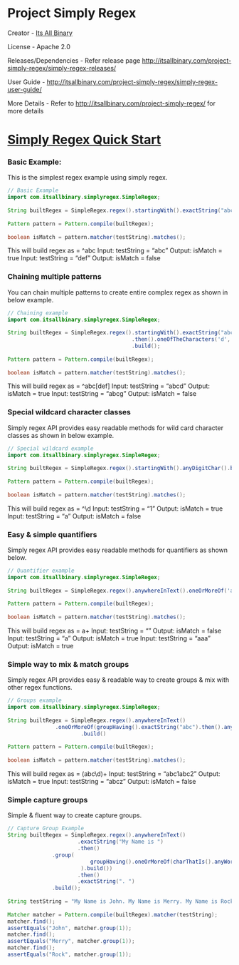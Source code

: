 # Project Simply Regex 

Creator - [Its All Binary](http://itsallbinary.com/project-simply-regex/)

License - Apache 2.0

Releases/Dependencies - Refer release page http://itsallbinary.com/project-simply-regex/simply-regex-releases/

User Guide - http://itsallbinary.com/project-simply-regex/simply-regex-user-guide/

More Details - Refer to http://itsallbinary.com/project-simply-regex/ for more details

# [Simply Regex Quick Start](http://itsallbinary.com/project-simply-regex/simply-regex-quick-start/)

### Basic Example:
This is the simplest regex example using simply regex.
```java
// Basic Example
import com.itsallbinary.simplyregex.SimpleRegex;
 
String builtRegex = SimpleRegex.regex().startingWith().exactString("abc").build();
 
Pattern pattern = Pattern.compile(builtRegex);
 
boolean isMatch = pattern.matcher(testString).matches();
```
This will build regex as = ^abc
Input: testString = “abc” Output: isMatch = true
Input: testString = “def” Output: isMatch = false

### Chaining multiple patterns
You can chain multiple patterns to create entire complex regex as shown in below example.

```java
// Chaining example
import com.itsallbinary.simplyregex.SimpleRegex;
 
String builtRegex = SimpleRegex.regex().startingWith().exactString("abc")
                                       .then().oneOfTheCharacters('d', 'e', 'f')
                                       .build();
 
Pattern pattern = Pattern.compile(builtRegex);
 
boolean isMatch = pattern.matcher(testString).matches();
```
This will build regex as = ^abc[def]
Input: testString = “abcd” Output: isMatch = true
Input: testString = “abcg” Output: isMatch = false

### Special wildcard character classes
Simply regex API provides easy readable methods for wild card character classes as shown in below example.

```java
// Special wildcard example
import com.itsallbinary.simplyregex.SimpleRegex;
 
String builtRegex = SimpleRegex.regex().startingWith().anyDigitChar().build();
 
Pattern pattern = Pattern.compile(builtRegex);
 
boolean isMatch = pattern.matcher(testString).matches();
```
This will build regex as = ^\d
Input: testString = “1” Output: isMatch = true
Input: testString = “a” Output: isMatch = false

### Easy & simple quantifiers
Simply regex API provides easy readable methods for quantifiers as shown below.

```java
// Quantifier example
import com.itsallbinary.simplyregex.SimpleRegex;
 
String builtRegex = SimpleRegex.regex().anywhereInText().oneOrMoreOf('a').build();
 
Pattern pattern = Pattern.compile(builtRegex);
 
boolean isMatch = pattern.matcher(testString).matches();
```
This will build regex as = a+
Input: testString = “” Output: isMatch = false
Input: testString = “a” Output: isMatch = true
Input: testString = “aaa” Output: isMatch = true

### Simple way to mix & match groups
Simply regex API provides easy & readable way to create groups & mix with other regex functions.

```java
// Groups example
import com.itsallbinary.simplyregex.SimpleRegex;
 
String builtRegex = SimpleRegex.regex().anywhereInText()
		       .oneOrMoreOf(groupHaving().exactString("abc").then().anyDigitChar().build())
                       .build()
 
Pattern pattern = Pattern.compile(builtRegex);
 
boolean isMatch = pattern.matcher(testString).matches();
```
This will build regex as = (abc\d)+
Input: testString = “abc1abc2” Output: isMatch = true
Input: testString = “abcz” Output: isMatch = false

### Simple capture groups
Simple & fluent way to create capture groups.

```java
// Capture Group Example
String builtRegex = SimpleRegex.regex().anywhereInText()
                      .exactString("My Name is ")
                      .then()
		      .group(
                          groupHaving().oneOrMoreOf(charThatIs().anyWordChar().build()
                       ).build())
                      .then()
                      .exactString(". ")
		      .build();
		
String testString = "My Name is John. My Name is Merry. My Name is Rock. ";
 
Matcher matcher = Pattern.compile(builtRegex).matcher(testString);
matcher.find();
assertEquals("John", matcher.group(1));
matcher.find();
assertEquals("Merry", matcher.group(1));
matcher.find();
assertEquals("Rock", matcher.group(1));
```
